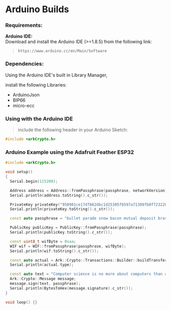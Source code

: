 
# Arduino Builds

### Requirements:

**Arduino IDE:**  
Download and install the Arduino IDE (>=1.8.5) from the following link:

> `https://www.arduino.cc/en/Main/Software`

### Dependencies:

Using the Arduino IDE's built in Library Manager,

install the following Libraries:
-   ArduinoJson
-   BIP66
-   micro-ecc

### Using with the Arduino IDE

> include the following header in your Arduino Sketch:

```cpp
#include <arkCrypto.h>
```

### Arduino Example using the Adafruit Feather ESP32

```cpp
#include <arkCrypto.h>

void setup()
{
  Serial.begin(115200);

  Address address = Address::fromPassphrase(passphrase, networkVersion);
  Serial.println(address.toString().c_str());

  PrivateKey privateKey("950981ce17df662dbc1d25305f8597a71309fb8f7232203a0944477e2534b021");
  Serial.println(privateKey.toString().c_str());

  const auto passphrase = "bullet parade snow bacon mutual deposit brass floor staff list concert ask";

  PublicKey publicKey = PublicKey::fromPassphrase(passphrase);
  Serial.println(publicKey.toString().c_str());

  const uint8_t wifByte = 0xaa;
  WIF wif = WIF::fromPassphrase(passphrase, wifByte);
  Serial.println(wif.toString().c_str());

  const auto actual = Ark::Crypto::Transactions::Builder::buildTransfer("D61mfSggzbvQgTUe6JhYKH2doHaqJ3Dyib", 100000000, "", "Secret passphrase");
  Serial.println(actual.type);

  const auto text = "Computer science is no more about computers than astronomy is about telescopes.";
  Ark::Crypto::Message message;
  message.sign(text, passphrase);
  Serial.println(BytesToHex(message.signature).c_str());
}

void loop() {}
```
